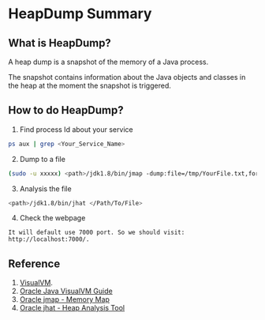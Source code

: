 # HeapDump Summary

## What is HeapDump?
A heap dump is a snapshot of the memory of a Java process.

The snapshot contains information about the Java objects and classes in the heap at the moment the snapshot is triggered.

## How to do HeapDump?
1. Find process Id about your service
```bash
ps aux | grep <Your_Service_Name>
```

2. Dump to a file
```bash
(sudo -u xxxxx) <path>/jdk1.8/bin/jmap -dump:file=/tmp/YourFile.txt,format=b <process-id-to-dump>
```

3. Analysis the file
```bash
<path>/jdk1.8/bin/jhat </Path/To/File>
```

4. Check the webpage
```
It will default use 7000 port. So we should visit: http://localhost:7000/.
```

## Reference
1. [VisualVM](https://visualvm.github.io/).
1. [Oracle Java VisualVM Guide](https://docs.oracle.com/javase/8/docs/technotes/guides/visualvm/heapdump.html)
1. [Oracle jmap - Memory Map](https://docs.oracle.com/javase/7/docs/technotes/tools/share/jmap.html)
1. [Oracle jhat - Heap Analysis Tool](https://docs.oracle.com/javase/8/docs/technotes/tools/unix/jhat.html)
